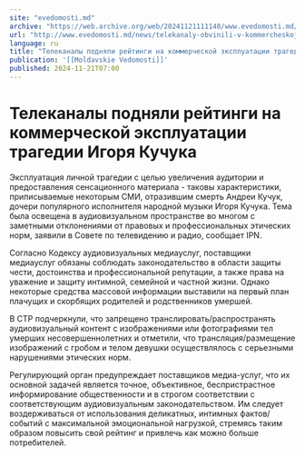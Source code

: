 ```yaml
---
site: "evedomosti.md"
archive: "https://web.archive.org/web/20241121111148/www.evedomosti.md/news/telekanaly-obvinili-v-kommercheskoj-ekspluataciya-lichnoj-tr"
url: "http://www.evedomosti.md/news/telekanaly-obvinili-v-kommercheskoj-ekspluataciya-lichnoj-tr"
language: ru
title: "Телеканалы подняли рейтинги на коммерческой эксплуатации трагедии Игоря Кучука"
publication: '[[Moldavskie Vedomosti]]'
published: 2024-11-21T07:00
---
```


# Телеканалы подняли рейтинги на коммерческой эксплуатации трагедии Игоря Кучука

Эксплуатация личной трагедии с целью увеличения аудитории и предоставления сенсационного материала - таковы характеристики, приписываемые некоторым СМИ, отразившим смерть Андреи Кучук, дочери популярного исполнителя народной музыки Игоря Кучука. Тема была освещена в аудиовизуальном пространстве во многом с заметными отклонениями от правовых и профессиональных этических норм, заявили в Совете по телевидению и радио, сообщает IPN.

Согласно Кодексу аудиовизуальных медиауслуг, поставщики медиауслуг обязаны соблюдать законодательство в области защиты чести, достоинства и профессиональной репутации, а также права на уважение и защиту интимной, семейной и частной жизни. Однако некоторые средства массовой информации выставили на первый план плачущих и скорбящих родителей и родственников умершей.

В СТР подчеркнули, что запрещено транслировать/распространять аудиовизуальный контент с изображениями или фотографиями тел умерших несовершеннолетних и отметили, что трансляция/размещение изображений с гробом и телом девушки осуществлялось с серьезными нарушениями этических норм.

Регулирующий орган предупреждает поставщиков медиа-услуг, что их основной задачей является точное, объективное, беспристрастное информирование общественности и в строгом соответствии с соответствующим аудиовизуальным законодательством. Им следует воздерживаться от использования деликатных, интимных фактов/событий с максимальной эмоциональной нагрузкой, стремясь таким образом повысить свой рейтинг и привлечь как можно больше потребителей.